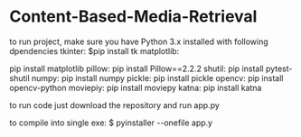 # Content-Based-Media-Retrieval
to run project, make sure you have Python 3.x installed with following dpendencies 
tkinter: 
$pip install tk
matplotlib:

   pip install matplotlib
pillow:
   pip install Pillow==2.2.2
shutil:
   pip install pytest-shutil
numpy:
    pip install numpy
pickle:
    pip install pickle
opencv:
    pip install opencv-python
moviepiy:
    pip install moviepy
katna:
    pip install katna


to run code just download the repository and run app.py

to compile into single exe:
 $ pyinstaller --onefile app.y
